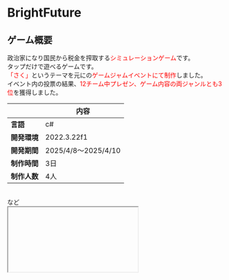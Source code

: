 # BrightFuture

## ゲーム概要
政治家になり国民から税金を搾取する<span style="color: red; ">シミュレーションゲーム</span>です。
<br>
タップだけで遊べるゲームです。
<br>
<span style="color: red; ">「さく」</span>というテーマを元にの<span style="color: red; ">ゲームジャムイベントにて制作</span>しました。
<br>
イベント内の投票の結果、<span style="color: red; ">12チーム中プレゼン、ゲーム内容の両ジャンルとも3位</span>を獲得しました。

||内容|
|--|--|
|**言語**　　|c#|
|**開発環境**|2022.3.22f1|
|**開発期間**|2025/4/8～2025/4/10|
|**制作時間**|3日|
|**制作人数**|4人|

<br>
など

<br>

<div>
<iframe src="https://youtu.be/A03Nol5yV3g>
</iframe>
</div>

[作品動画説明](https://youtu.be/A03Nol5yV3g "作品説明へ")

<br>

>## 操作方法
### タイトル画面


```mermaid
flowchart TD　
    A[ボタンで選択する]

    B[終身雇用を選択] 
    
    C[時間制限なし] 
    
    D[非正規雇用を選択]

    E[時間制限あり]

    %%流れ
    A ==> B
    A ==> D
    B ==> C
    D ==> E
```

### ゲーム画面
4つの選択肢が出現します。その中から1つの選択肢を選んでいきます。

<br>

>## ゲームについて
### ゲームオーバー条件
|終身雇用を選択|非正規雇用を選択|
|--|--|
|ゲージがマックスになった場合|時間が0になるか、ゲージがマックスになった場合|

#### なぜ終身雇用、非正規雇用なのか
終身雇用は、企業が従業員を定年まで**雇用し続けること**なので時間制限はなしとしました。
<br>
非正規雇用は、**雇用期間に定め**があったりするので時間制限あり、という考え方で設定しました。

### 内容
&emsp;4つの選択肢が出現しそれぞれ入手できる額や国民の怒る度合いが違います。それらの一つを選択し、
最終的にどれだけお金（スコア）を手に入れられるかがこのゲームの内容です。

&emsp;怒りゲージを減らすためには四つの選択肢の中に現れる**政策**を選択することで、
国民の反感を抑える=ゲージを減らすことが出来ます。
<br>
しかし、**政策**を選択すると集めてきた税金を使うので度合いに応じたお金ゲージ（スコア）が減るというデメリットがあります。

&emsp;上記のように国民を苦しめつつ、国民をコントロールし、税金をどれだけ徴収することが出来るかが
このゲームの内容となっております。


### 選択肢について
下記の4つの上からの順番にもらえる金額が高い順になっています。また、
%の度合いで金額が変わってきます。

```mermaid
flowchart LR
    A[消費税]

    B[法人税] 
    
    C[住民税] 
    
    D[酒税]

    %%流れ
    A ==> B
    B ==> C
    C ==> D
```

### アピールポイント
- ボタンごとにスコア、モードの判定クラス作成
- スコアや残り時間
- シーン遷移と遷移時のフェード処理
- 全体結合